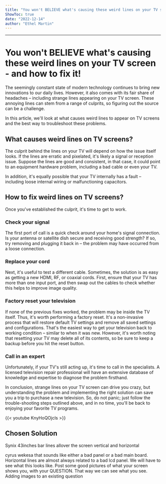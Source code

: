```yaml
---
title: "You won't BELIEVE what's causing these weird lines on your TV screen - and how to fix it!"
ShowToc: true 
date: "2022-12-14"
author: "Ethel Martin"
---
```

*****
# You won't BELIEVE what's causing these weird lines on your TV screen - and how to fix it!

The seemingly constant state of modern technology continues to bring new innovations to our daily lives. However, it also comes with its fair share of headaches – including strange lines appearing on your TV screen. These annoying lines can stem from a range of culprits, so figuring out the source can be a challenge. 

In this article, we'll look at what causes weird lines to appear on TV screens and the best way to troubleshoot these problems.

## What causes weird lines on TV screens?

The culprit behind the lines on your TV will depend on how the issue itself looks. If the lines are erratic and pixelated, it's likely a signal or reception issue. Suppose the lines are good and consistent, in that case, it could point to an equipment hardware problem, including a bad cable or even your TV.

In addition, it's equally possible that your TV internally has a fault – including loose internal wiring or malfunctioning capacitors.

## How to fix weird lines on TV screens?

Once you've established the culprit, it's time to get to work.

### Check your signal

The first port of call is a quick check around your home's signal connection. Is your antenna or satellite dish secure and receiving good strength? If so, try removing and plugging it back in – the problem may have occurred from a loose connection.

### Replace your cord

Next, it's useful to test a different cable. Sometimes, the solution is as easy as getting a new HDMI, RF, or coaxial cords. First, ensure that your TV has more than one input port, and then swap out the cables to check whether this helps to improve image quality.

### Factory reset your television

If none of the previous fixes worked, the problem may be inside the TV itself. Thus, it's worth performing a factory reset. It's a non-invasive process that will restore default TV settings and remove all saved settings and configurations. That's the easiest way to get your television back to working condition – similar to when it was new. However, it's worth noting that resetting your TV may delete all of its contents, so be sure to keep a backup before you hit the reset button.

### Call in an expert

Unfortunately, if your TV's still acting up, it's time to call in the specialists. A licensed television repair professional will have an extensive database of knowledge and expertise to diagnose the problem firsthand.

In conclusion, strange lines on your TV screen can drive you crazy, but understanding the problem and implementing the right solution can save you a trip to purchase a new television. So, do not panic; just follow the trouble-shooting steps outlined above, and in no time, you'll be back to enjoying your favorite TV programs.

{{< youtube KnyHoQOjcls >}} 



## Chosen Solution
 Synix 43inches bar lines allover the screen vertical and horizontal

 cyrus wekesa that sounds like either a bad panel or a bad main board. Horizontal lines are almost always related to a bad lcd panel. We will have to see what this looks like. Post some good pictures of what your screen shows you, with your QUESTION. That way we can see what you see. Adding images to an existing question




